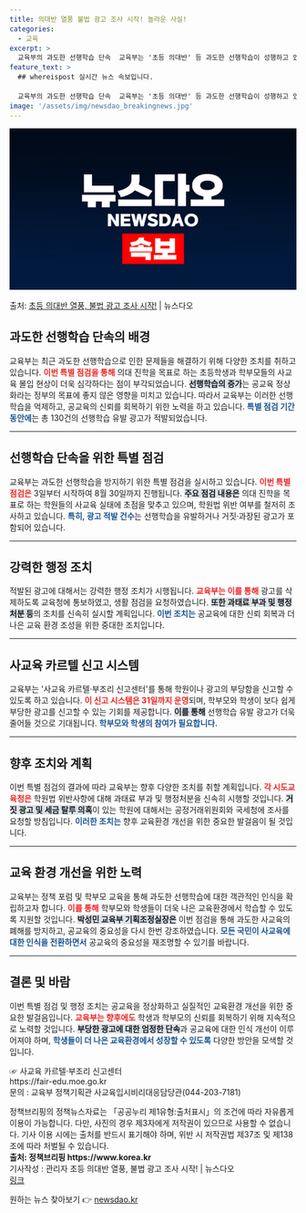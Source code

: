 ```yaml
---
title: 의대반 열풍 불법 광고 조사 시작! 놀라운 사실!
categories:
  - 교육
excerpt: >
  교육부의 과도한 선행학습 단속  교육부는 '초등 의대반' 등 과도한 선행학습이 성행하고 있는 점을 우려하여 …
feature_text: >
  ## whereispost 실시간 뉴스 속보입니다.

  교육부의 과도한 선행학습 단속  교육부는 '초등 의대반' 등 과도한 선행학습이 성행하고 있는 점을 우려하여 …
image: '/assets/img/newsdao_breakingnews.jpg'
---
```


![뉴스다오 속보](/assets/img/newsdao_breakingnews.jpg)

<p>출처: <a href="https://newsdao.kr/5008" rel="dofollow">초등 의대반 열풍, 불법 광고 조사 시작!</a> | 뉴스다오</p>

<h2 data-ke-size="size26">과도한 선행학습 단속의 배경</h2>

<p data-ke-size="size16">교육부는 최근 과도한 선행학습으로 인한 문제들을 해결하기 위해 다양한 조치를 취하고 있습니다. <b><span style="color: #ee2323;">이번 특별 점검을 통해</span></b> 의대 진학을 목표로 하는 초등학생과 학부모들의 사교육 몰입 현상이 더욱 심각하다는 점이 부각되었습니다. <b><span style="background-color: #21538527;">선행학습의 증가</span></b>는 공교육 정상화라는 정부의 목표에 좋지 않은 영향을 미치고 있습니다. 따라서 교육부는 이러한 선행학습을 억제하고, 공교육의 신뢰를 회복하기 위한 노력을 하고 있습니다. <b><span style="color: #1a5490;">특별 점검 기간 동안에</span></b>는 총 130건의 선행학습 유발 광고가 적발되었습니다.</p>

<hr>

<h2 data-ke-size="size26">선행학습 단속을 위한 특별 점검</h2>

<p data-ke-size="size16">교육부는 과도한 선행학습을 방지하기 위한 특별 점검을 실시하고 있습니다. <b><span style="color: #ee2323;">이번 특별 점검은</span></b> 3일부터 시작하여 8월 30일까지 진행됩니다. <b><span style="background-color: #21538527;">주요 점검 내용은</span></b> 의대 진학을 목표로 하는 학원들의 사교육 실태에 초점을 맞추고 있으며, 학원법 위반 여부를 철저히 조사하고 있습니다. <b><span style="color: #1a5490;">특히, 광고 적발 건수</span></b>는 선행학습을 유발하거나 거짓·과장된 광고가 포함되어 있습니다.</p>

<hr>

<h2 data-ke-size="size26">강력한 행정 조치</h2>

<p data-ke-size="size16">적발된 광고에 대해서는 강력한 행정 조치가 시행됩니다. <b><span style="color: #ee2323;">교육부는 이를 통해</span></b> 광고를 삭제하도록 교육청에 통보하였고, 생활 점검을 요청하였습니다. <b><span style="background-color: #21538527;">또한 과태료 부과 및 행정처분 등</span></b>의 조치를 신속히 실시할 계획입니다. <b><span style="color: #1a5490;">이번 조치는</span></b> 공교육에 대한 신뢰 회복과 더 나은 교육 환경 조성을 위한 중대한 조치입니다.</p>

<hr>

<h2 data-ke-size="size26">사교육 카르텔 신고 시스템</h2>

<p data-ke-size="size16">교육부는 '사교육 카르텔·부조리 신고센터'를 통해 학원이나 광고의 부당함을 신고할 수 있도록 하고 있습니다. <b><span style="color: #ee2323;">이 신고 시스템은 31일까지 운영</span></b>되며, 학부모와 학생이 보다 쉽게 부당한 광고를 신고할 수 있는 기회를 제공합니다. <b><span style="background-color: #21538527;">이를 통해</span></b> 선행학습 유발 광고가 더욱 줄어들 것으로 기대됩니다. <b><span style="color: #1a5490;">학부모와 학생의 참여가 필요합니다.</span></b></p>

<hr>

<h2 data-ke-size="size26">향후 조치와 계획</h2>

<p data-ke-size="size16">이번 특별 점검의 결과에 따라 교육부는 향후 다양한 조치를 취할 계획입니다. <b><span style="color: #ee2323;">각 시도교육청은</span></b> 학원법 위반사항에 대해 과태료 부과 및 행정처분을 신속히 시행할 것입니다. <b><span style="background-color: #21538527;">거짓 광고 및 세금 탈루 의혹</span></b>이 있는 학원에 대해서는 공정거래위원회와 국세청에 조사를 요청할 방침입니다. <b><span style="color: #1a5490;">이러한 조치는</span></b> 향후 교육환경 개선을 위한 중요한 발걸음이 될 것입니다.</p>

<hr>

<h2 data-ke-size="size26">교육 환경 개선을 위한 노력</h2>

<p data-ke-size="size16">교육부는 정책 포럼 및 학부모 교육을 통해 과도한 선행학습에 대한 객관적인 인식을 확립하고자 합니다. <b><span style="color: #ee2323;">이를 통해</span></b> 학부모와 학생들이 더욱 나은 교육환경에서 학습할 수 있도록 지원할 것입니다. <b><span style="background-color: #21538527;"> 박성민 교육부 기획조정실장은</span></b> 이번 점검을 통해 과도한 사교육의 폐해를 방지하고, 공교육의 중요성을 다시 한번 강조하였습니다. <b><span style="color: #1a5490;">모든 국민이 사교육에 대한 인식을 전환하면서</span></b> 공교육의 중요성을 재조명할 수 있기를 바랍니다.</p>

<hr>

<h2 data-ke-size="size26">결론 및 바람</h2>

<p data-ke-size="size16">이번 특별 점검 및 행정 조치는 공교육을 정상화하고 실질적인 교육환경 개선을 위한 중요한 발걸음입니다. <b><span style="color: #ee2323;">교육부는 향후에도</span></b> 학생과 학부모의 신뢰를 회복하기 위해 지속적으로 노력할 것입니다. <b><span style="background-color: #21538527;">부당한 광고에 대한 엄정한 단속</span></b>과 공교육에 대한 인식 개선이 이루어져야 하며, <b><span style="color: #1a5490;">학생들이 더 나은 교육환경에서 성장할 수 있도록</span></b> 다양한 방안을 모색할 것입니다.</p>

<p data-ke-size="size16">☞ 사교육 카르텔·부조리 신고센터 <br> https://fair-edu.moe.go.kr <br> 문의 : 교육부 정책기획관 사교육입시비리대응담당관(044-203-7181)</p>

<p data-ke-size="size16">정책브리핑의 정책뉴스자료는 「공공누리 제1유형:출처표시」의 조건에 따라 자유롭게 이용이 가능합니다. 다만, 사진의 경우 제3자에게 저작권이 있으므로 사용할 수 없습니다. 기사 이용 시에는 출처를 반드시 표기해야 하며, 위반 시 저작권법 제37조 및 제138조에 따라 처벌될 수 있습니다. <br> <b>출처: 정책브리핑 https://www.korea.kr</b> <br> 기사작성 : 관리자 초등 의대반 열풍, 불법 광고 조사 시작! | 뉴스다오 <br> <a href="https://newsdao.kr/5008" target="_blank">링크</a></p> 

원하는 뉴스 찾아보기 👉 <a href="https://newsdao.kr" rel="dofollow">newsdao.kr</a>


